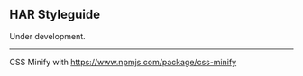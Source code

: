 ## HAR Styleguide

Under development.

---

CSS Minify with https://www.npmjs.com/package/css-minify
